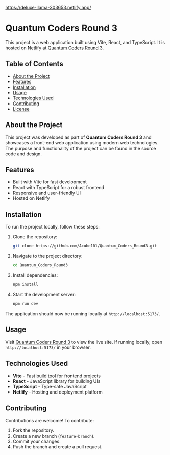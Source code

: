 https://deluxe-llama-303653.netlify.app/

# Quantum Coders Round 3

This project is a web application built using Vite, React, and TypeScript. It is hosted on Netlify at [Quantum Coders Round 3](https://deluxe-llama-303653.netlify.app/).

## Table of Contents
- [About the Project](#about-the-project)
- [Features](#features)
- [Installation](#installation)
- [Usage](#usage)
- [Technologies Used](#technologies-used)
- [Contributing](#contributing)
- [License](#license)

## About the Project
This project was developed as part of **Quantum Coders Round 3** and showcases a front-end web application using modern web technologies. The purpose and functionality of the project can be found in the source code and design.

## Features
- Built with Vite for fast development
- React with TypeScript for a robust frontend
- Responsive and user-friendly UI
- Hosted on Netlify

## Installation
To run the project locally, follow these steps:

1. Clone the repository:
   ```sh
   git clone https://github.com/Acube101/Quantum_Coders_Round3.git
   ```
2. Navigate to the project directory:
   ```sh
   cd Quantum_Coders_Round3
   ```
3. Install dependencies:
   ```sh
   npm install
   ```
4. Start the development server:
   ```sh
   npm run dev
   ```

The application should now be running locally at `http://localhost:5173/`.

## Usage
Visit [Quantum Coders Round 3](https://deluxe-llama-303653.netlify.app/) to view the live site. If running locally, open `http://localhost:5173/` in your browser.

## Technologies Used
- **Vite** - Fast build tool for frontend projects
- **React** - JavaScript library for building UIs
- **TypeScript** - Type-safe JavaScript
- **Netlify** - Hosting and deployment platform

## Contributing
Contributions are welcome! To contribute:
1. Fork the repository.
2. Create a new branch (`feature-branch`).
3. Commit your changes.
4. Push the branch and create a pull request.


